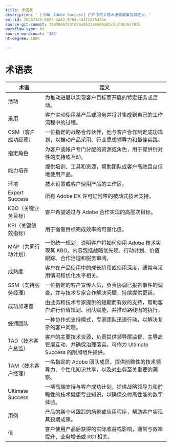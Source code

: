 ```yaml
---
title: 术语表
description: ' [!DNL Adobe Success] 门户中的关键术语收藏集及其定义。'
exl-id: 76bb7345-6827-4a42-9784-441f2875435e
source-git-commit: 7303086f53fd7ba95328e590a01c5b710d9c781b
workflow-type: ht
source-wordcount: '383'
ht-degree: 100%

---
```


# 术语表

| 术语 | 定义 |
|--------------- |------------ |
| 活动 | 为推动进展以实现客户目标而开展的特定任务或活动。 |
| 采用 | 客户主动使用某产品或服务并将其集成到自己的工作流程中的过程。 |
| CSM（客户成功经理） | 一位指定的战略合作伙伴，他与客户合作制定成功规划，以推动产品采用、行业思想领导力和最佳实践。 |
| 指定角色 | 为客户或帐户专门分配的资源或角色，用于提供针对性的支持或互动。 |
| 能力培养 | 提供培训、工具和资源，帮助团队或客户高效且自信地使用产品。 |
| 环境 | 技术设置或客户使用产品的工作区。 |
| Expert Success | 所有 Adobe DX 许可证附带的被动式技术支持。 |
| KBO（关键业务目标） | 客户希望通过与 Adobe 合作实现的高层次目标。 |
| KPI（关键绩效指标） | 用于衡量目标完成效率的可量化值。 |
| MAP（共同行动计划） | 一份统一规划，说明客户将如何使用 Adobe 技术实现其 KBO。内容包括战略优先项、行动计划、价值跟踪、合作治理和服务审阅。 |
| 成熟度 | 客户在产品使用中的成长阶段或使用深度，通常与采用情况和优化水平相关。 |
| SSM（支持服务经理） | 一位指定的客户宣传人员，负责协调已报告事件的调查，并与技术专家合作解决问题，持续提供更新。 |
| 成功加速器 | 由业务和技术专家提供的短期而有效的支持，帮助客户进行价值规划、团队赋能，并推动路线图的执行。 |
| 蜂拥团队 | 一种协作式支持模式，专家团队迅速行动，以解决复杂的客户问题。 |
| TAD（技术客户总监） | 客户的主要技术资源，负责提供领导层监督、主导高管层互动，并确保治理落实。可作为 Ultimate Success 的附加组件提供。 |
| TAM（技术客户经理） | 一名指定的 Adobe 团队成员，提供前瞻性的技术领导力、个性化知识共享，以及对业务至关重要的洞察。 |
| Ultimate Success | 一项高端支持与客户成功计划，提供战略领导力和前瞻性的技术健康专业知识，以确保交付高性能的数字体验。 |
| 用例 | 产品的某个可跟踪的场景或应用程序，帮助客户实现其预期成果。 |
| 值 | 客户使用产品后获得的实际收益或影响，通常与效率提升、业务增长或 ROI 相关。 |
